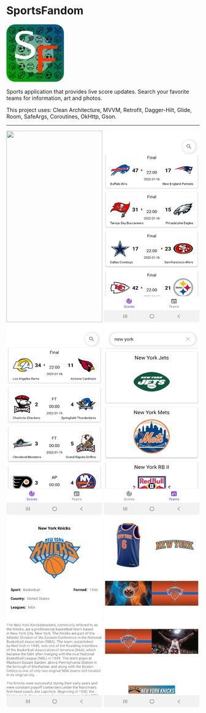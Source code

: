 # SportsFandom
<img src="https://github.com/RysanekRivera/SportsFandom/blob/master/ic_sports_fandom.png" width="150" height="150"/>
<p>Sports application that provides live score updates. Search your favorite teams for information, art and photos.</p>
<p>This project uses: Clean Architecture, MVVM, Retrofit, Dagger-Hilt, Glide, Room, SafeArgs, Coroutines, OkHttp, Gson.</p>
<hr>
<div>
  <img src = "https://github.com/RysanekRivera/SportsFandom/blob/master/sports_fandom_splash_screen.png" width="250" height="500"/>
  <img src = "https://github.com/RysanekRivera/SportsFandom/blob/master/sf1.png" width="250" height="500"/>
  <img src = "https://github.com/RysanekRivera/SportsFandom/blob/master/sf2.png" width="250" height="500"/>
  <img src = "https://github.com/RysanekRivera/SportsFandom/blob/master/sf3.png" width="250" height="500"/>
  <img src = "https://github.com/RysanekRivera/SportsFandom/blob/master/sf4.png" width="250" height="500"/>
  <img src = "https://github.com/RysanekRivera/SportsFandom/blob/master/sf5.png" width="250" height="500"/>
</div>
